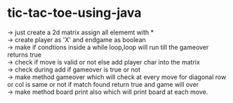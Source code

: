 # tic-tac-toe-using-java
-> just create a 2d matrix assign all elememt with *<br>
-> create player as 'X' and endgame as boolean <br>
-> make if condtions inside a while loop,loop will run till the gameover returns true <br>
-> check if move is valid or not else add player char into the matrix <br>
-> check during add if gameover is true or not <br>
-> make method gameover which will check at every move for diagonal row or col is same or not if match found return true and game will over<br>
-> make method board print also which will print board at each move.
